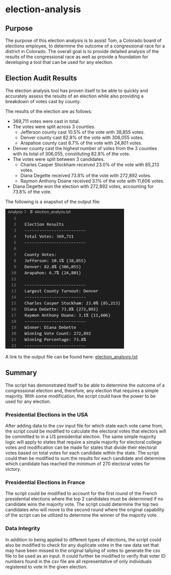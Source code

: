 # election-analysis

## Purpose

The purpose of this election analysis is to assist Tom, a Colorado board of elections employee, to determine the outcome of a congressional race for a district in Colorado.  The overall goal is to provide detailed analysis of the results of the congressional race as well as provide a foundation for developing a tool that can be used for any election.

## Election Audit Results

The election analysis tool has proven itself to be able to quickly and accurately assess the results of an election while also providing a breakdown of votes cast by county.

The results of the election are as follows:
* 369,711 votes were cast in total.
* The votes were split across 3 counties.
    * Jefferson county cast 10.5% of the vote with 38,855 votes.
    * Denver county cast 82.8% of the vote with 306,055 votes.
    * Arapahoe county cast 6.7% of the vote with 24,801 votes.
* Denver county cast the highest number of votes from the 3 counties with its total of 306,055, constituting 82.8% of the vote.
* The votes were split between 3 candidates.
    * Charles Casper Stockham received 23.0% of the vote with 85,213 votes.
    * Diana Degette received 73.8% of the vote with 272,892 votes.
    * Raymon Anthony Doane received 3.1% of the vote with 11,606 votes.
* Diana Degette won the election with 272,892 votes, accounting for 73.8% of the vote.

The following is a snapshot of the output file:

![Snapshot of election_analysis.txt output file](Resources/snapshot_of_output_file.PNG)

A link to the output file can be found here: [election_analsyis.txt](Analysis/election_analysis.txt)

## Summary

The script has demonstrated itself to be able to determine the outcome of a congressional election and, therefore, any election that requires a simple majority.  With some modification, the script could have the power to be used for any election.

### Presidential Elections in the USA

After adding data to the csv input file for which state each vote came from, the script could be modified to calculate the electoral votes that electors will be committed to in a US presidential election.  The same simple majority logic will apply to states that require a simple majority for electoral college votes and modification can be made for states that divide their electoral votes based on total votes for each candidate within the state.  The script could then be modified to sum the results for each candidate and determine which candidate has reached the minimum of 270 electoral votes for victory.

### Presidential Elections in France

The script could be modified to account for the first round of the French presidential elections where the top 2 candidates must be determined if no candidate wins the majority vote.  The script could determine the top two candidates who will move to the second round where the original capability of the script can be utilized to determine the winner of the majority vote.

### Data Integrity

In addition to being applied to different types of elections, the script could also be modified to check for any duplicate votes in the raw data set that may have been missed in the original tallying of votes to generate the csv file to be used as an input.  It could further be modified to verify that voter ID numbers found in the csv file are all representative of only individuals registered to vote in the given election.